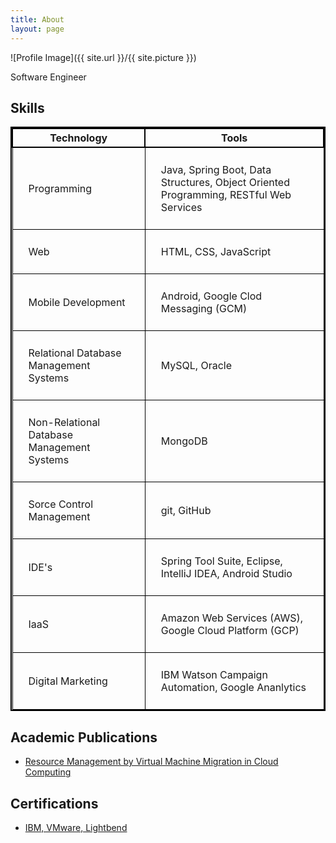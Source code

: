 ```yaml
---
title: About
layout: page
---
```

![Profile Image]({{ site.url }}/{{ site.picture }})

<p>Software Engineer</p>

<h2>Skills</h2>

<style>
table{
    border-collapse: collapse;
    border-spacing: 0;
    border:2px solid #000000;
}

th{
    border:2px solid #000000;
	
}

td{
    border:1px solid #000000;
	padding: 25px;
    text-align: left;
}
tr:hover {background-color:#DCDCDC;}
</style>

<table border="1"> 
	<tr> 
		<th>Technology</th> 
		<th>Tools</th> 
	</tr> 
	<tr> 
		<td>Programming</td> 
		<td>Java, Spring Boot, Data Structures, Object Oriented Programming, RESTful Web Services</td> 
	</tr> 
	<tr> 
		<td>Web</td> 
		<td>HTML, CSS, JavaScript</td> 
	</tr> 
	<tr> 
		<td>Mobile Development</td> 
		<td>Android, Google Clod Messaging (GCM)</td> 
	</tr> 
	<tr> 
		<td>Relational Database Management Systems</td> 
		<td>MySQL, Oracle</td> 
	</tr> 
	<tr> 
		<td>Non-Relational Database Management Systems</td> 
		<td>MongoDB</td> 
	</tr> 
	<tr> 
		<td>Sorce Control Management</td> 
		<td>git, GitHub</td> 
	</tr> 
	<tr> 
		<td>IDE's</td> 
		<td>Spring Tool Suite, Eclipse, IntelliJ IDEA, Android Studio</td> 
	</tr> 
	<tr> 
		<td>IaaS</td> 
		<td>Amazon Web Services (AWS), Google Cloud Platform (GCP)</td> 
	</tr> 
	<tr> 
		<td>Digital Marketing</td> 
		<td>IBM Watson Campaign Automation, Google Ananlytics</td> 
	</tr> 
</table>

<h2>Academic Publications</h2>

<ul>
	<li><a href="https://ijcsmc.com/docs/papers/December2015/V4I12201568.pdf">Resource Management by Virtual Machine Migration in Cloud Computing</a></li>
</ul>

<h2>Certifications</h2>

<ul>
	<li><a href="https://www.youracclaim.com/users/anantha-raju-c">IBM, VMware, Lightbend</a></li>
</ul>